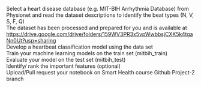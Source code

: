 Select a heart disease database (e.g. MIT-BIH Arrhythmia Database) from Physionet and read the dataset descriptions to identify the beat types (N, V, S, F, Q)</br>
The dataset has been processed and prepared for you and is available at https://drive.google.com/drive/folders/159WV3PR3x5vpWwbbsjCXK5k4tgaNn0Ut?usp=sharing </br>
Develop a heartbeat classification model using the data set </br>
Train your machine learning models on the train set (mitbih_train) </br>
Evaluate your model on the test set (mitbih_test) </br>
Identify/ rank the important features (optional) </br>
Upload/Pull request your notebook on Smart Health course Github Project-2 branch </br>

